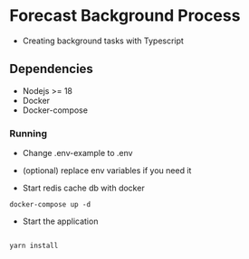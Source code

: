 # Forecast Background Process

-   Creating background tasks with Typescript

## Dependencies

-   Nodejs >= 18
-   Docker
-   Docker-compose

### Running

-   Change .env-example to .env
-   (optional) replace env variables if you need it

-   Start redis cache db with docker

```
docker-compose up -d
```

-   Start the application

```

yarn install

```
